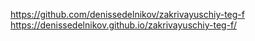 https://github.com/denissedelnikov/zakrivayuschiy-teg-f
https://denissedelnikov.github.io/zakrivayuschiy-teg-f/
